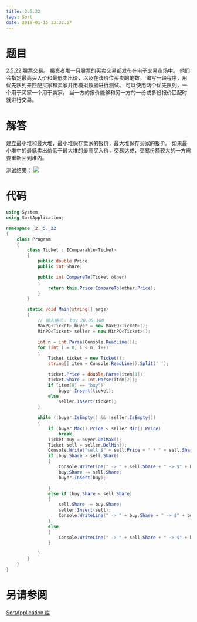 ```yaml
---
title: 2.5.22
tags: Sort
date: 2019-01-15 13:33:57
---
```


# 题目

2.5.22
股票交易。
投资者堆一只股票的买卖交易都发布在电子交易市场中。
他们会指定最高买入价和最低卖出价，以及在该价位买卖的笔数。
编写一段程序，用优先队列来匹配买家和卖家并用模拟数据进行测试。
可以使用两个优先队列，一个用于买家一个用于卖家，
当一方的报价能够和另一方的一份或多份报价匹配时就进行交易。

# 解答

建立最小堆和最大堆，最小堆保存卖家的报价，最大堆保存买家的报价。
如果最小堆中的最低卖出价低于最大堆的最高买入价，交易达成，交易份额较大的一方需要重新回到堆内。

测试结果：
![](./1.png)

# 代码

```csharp
using System;
using SortApplication;

namespace _2._5._22
{
    class Program
    {
        class Ticket : IComparable<Ticket>
        {
            public double Price;
            public int Share;

            public int CompareTo(Ticket other)
            {
                return this.Price.CompareTo(other.Price);
            }
        }

        static void Main(string[] args)
        {
            // 输入格式： buy 20.05 100
            MaxPQ<Ticket> buyer = new MaxPQ<Ticket>();
            MinPQ<Ticket> seller = new MinPQ<Ticket>();

            int n = int.Parse(Console.ReadLine());
            for (int i = 0; i < n; i++)
            {
                Ticket ticket = new Ticket();
                string[] item = Console.ReadLine().Split(' ');

                ticket.Price = double.Parse(item[1]);
                ticket.Share = int.Parse(item[2]);
                if (item[0] == "buy")
                    buyer.Insert(ticket);
                else
                    seller.Insert(ticket);
            }

            while (!buyer.IsEmpty() && !seller.IsEmpty())
            {
                if (buyer.Max().Price < seller.Min().Price)
                    break;
                Ticket buy = buyer.DelMax();
                Ticket sell = seller.DelMin();
                Console.Write("sell $" + sell.Price + " * " + sell.Share);
                if (buy.Share > sell.Share)
                {
                    Console.WriteLine(" -> " + sell.Share + " -> $" + buy.Price + " * " + buy.Share + " buy");
                    buy.Share -= sell.Share;
                    buyer.Insert(buy);

                }
                else if (buy.Share < sell.Share)
                {
                    sell.Share -= buy.Share;
                    seller.Insert(sell);
                    Console.WriteLine(" -> " + buy.Share + " -> $" + buy.Price + " * " + buy.Share + " buy");
                }
                else
                {
                    Console.WriteLine(" -> " + sell.Share + " -> $" + buy.Price + " * " + buy.Share + " buy");
                }

            }
        }
    }
}

```

# 另请参阅

[SortApplication 库](https://alg4.ikesnowy.com/docs/api/SortApplication.html)